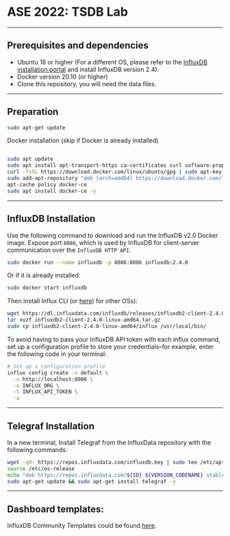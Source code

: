 # ASE 2022: TSDB Lab


___
## Prerequisites and dependencies

- Ubuntu 18 or higher (For a different OS, please refer to the [InfluxDB installation portal](https://portal.influxdata.com/downloads) and install InfluxDB version 2.4). 
- Docker version 20.10 (or higher)
- Clone this repository, you will need the data files. 

___
## Preparation
```bash
sudo apt-get update
```

Docker installation (skip if Docker is already installed)
```bash

sudo apt update
sudo apt install apt-transport-https ca-certificates curl software-properties-common
curl -fsSL https://download.docker.com/linux/ubuntu/gpg | sudo apt-key add -
sudo add-apt-repository "deb [arch=amd64] https://download.docker.com/linux/ubuntu focal stable"
apt-cache policy docker-ce
sudo apt install docker-ce -y
```


___
## InfluxDB Installation
Use the following command to download and run the InfluxDB v2.0 Docker image. Expose port `8086`, which is used by InfluxDB for client-server communication over the `InfluxDB HTTP API`.
```bash
sudo docker run --name influxdb -p 8086:8086 influxdb:2.4.0
```
Or if it is already installed: 
```bash
sudo docker start influxdb
```

Then install Influx CLI (or [here](https://docs.influxdata.com/influxdb/v2.4/tools/influx-cli/)) for other OSs):
```bash
wget https://dl.influxdata.com/influxdb/releases/influxdb2-client-2.4.0-linux-amd64.tar.gz
tar xvzf influxdb2-client-2.4.0-linux-amd64.tar.gz
sudo cp influxdb2-client-2.4.0-linux-amd64/influx /usr/local/bin/
```
To avoid having to pass your InfluxDB API token with each influx command, set up a configuration profile to store your credentials–for example, enter the following code in your terminal:

```bash
# Set up a configuration profile
influx config create -n default \
  -u http://localhost:8086 \
  -o INFLUX_ORG \
  -t INFLUX_API_TOKEN \
  -a
```

___
## Telegraf Installation
In a new terminal, Install Telegraf from the InfluxData repository with the following commands:
```bash
wget -qO- https://repos.influxdata.com/influxdb.key | sudo tee /etc/apt/trusted.gpg.d/influxdb.asc >/dev/null
source /etc/os-release
echo "deb https://repos.influxdata.com/${ID} ${VERSION_CODENAME} stable" | sudo tee /etc/apt/sources.list.d/influxdb.list
sudo apt-get update && sudo apt-get install telegraf -y
```

___
## Dashboard templates: 

InfluxDB Community Templates could be found [here](https://github.com/influxdata/community-templates). 


